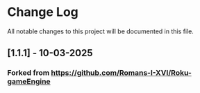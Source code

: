 # Change Log
All notable changes to this project will be documented in this file.

## [1.1.1] - 10-03-2025
### Forked from https://github.com/Romans-I-XVI/Roku-gameEngine